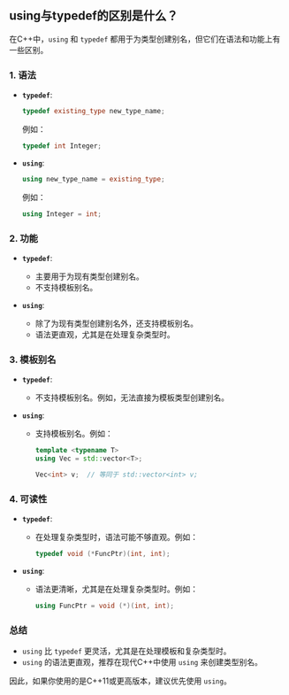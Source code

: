 ## using与typedef的区别是什么？

在C++中，`using` 和 `typedef` 都用于为类型创建别名，但它们在语法和功能上有一些区别。

### 1. 语法
- **`typedef`**:
  ```cpp
  typedef existing_type new_type_name;
  ```
  例如：
  ```cpp
  typedef int Integer;
  ```

- **`using`**:
  ```cpp
  using new_type_name = existing_type;
  ```
  例如：
  ```cpp
  using Integer = int;
  ```

### 2. 功能
- **`typedef`**:
  - 主要用于为现有类型创建别名。
  - 不支持模板别名。

- **`using`**:
  - 除了为现有类型创建别名外，还支持模板别名。
  - 语法更直观，尤其是在处理复杂类型时。

### 3. 模板别名
- **`typedef`**:
  - 不支持模板别名。例如，无法直接为模板类型创建别名。

- **`using`**:
  - 支持模板别名。例如：
    ```cpp
    template <typename T>
    using Vec = std::vector<T>;
    
    Vec<int> v;  // 等同于 std::vector<int> v;
    ```

### 4. 可读性
- **`typedef`**:
  - 在处理复杂类型时，语法可能不够直观。例如：
    ```cpp
    typedef void (*FuncPtr)(int, int);
    ```

- **`using`**:
  - 语法更清晰，尤其是在处理复杂类型时。例如：
    ```cpp
    using FuncPtr = void (*)(int, int);
    ```

### 总结
- `using` 比 `typedef` 更灵活，尤其是在处理模板和复杂类型时。
- `using` 的语法更直观，推荐在现代C++中使用 `using` 来创建类型别名。

因此，如果你使用的是C++11或更高版本，建议优先使用 `using`。

